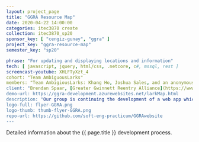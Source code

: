 ```yaml
---
layout: project_page
title: "GGRA Resource Map"
date: 2020-04-22 14:00:00
categories: itec3870 create
collection: itec3870_sp20
sponsor_key: [ "cengiz-gunay", "ggra" ]
project_key: "ggra-resource-map"
semester_key: "sp20"

phrase: "For updating and displaying locations and information"
tech: [ javascript, jquery, html/css, .netcore, c#, mssql, rest ]
screencast-youtube: XHLFTyXzt_4
cohort: "Team AmbiguousLarks"
members: "Team AmbigiousLarks: Khang Ho, Joshua Sales, and an anonymous member"
client: "Brendan Spaar, [Greater Gwinnett Reentry Alliance](https://www.gwinnettreentry.org/)"
demo-url: https://ggra-development.azurewebsites.net/larkMap.html
description: "Our group is continuing the development of a web app which assists ex offenders reintegrate into society listing public organizations and plotting them on an interactive map. The user may select an organization to view details: address, phone number, description and see that organization's location on a Google map. An administrator will be able to add new organizations to an SQL database through a web interface. Our product was accepted by the GGRA organization to be [integrated into their website](https://www.gwinnettreentry.org/map/) at the end of the semester, and [showcased at their monthly meeting](https://youtu.be/uKt8GCaQ_YQ?t=958)."
logo-full: flyer-GGRA.png
logo-thumb: thumb-flyer-GGRA.png
repo-url: https://github.com/soft-eng-practicum/GGRAwebsite
---
```


Detailed information about the {{ page.title }} development process.

<!-- lightgallery -->
<script src="https://code.jquery.com/jquery-2.2.4.min.js"></script>
<script src="https://cdn.jsdelivr.net/lightgallery/1.3.7/js/lightgallery.min.js">
</script>
<script src="https://cdn.jsdelivr.net/g/lg-zoom"></script>

<script type="text/javascript">

    $(document).ready(function() {

        $("body").lightGallery({

            zoom: true,
            selector: 'a#lightgallery',
            selectWithin: 'body'

        });

    });

</script>

[ggc]: http://www.ggc.edu
[gunay-ggc]: http://www.ggc.edu/about-ggc/directory/cengiz-gunay
[doloc-ggc]: http://www.ggc.edu/about-ggc/directory/anca-doloc-mihu
